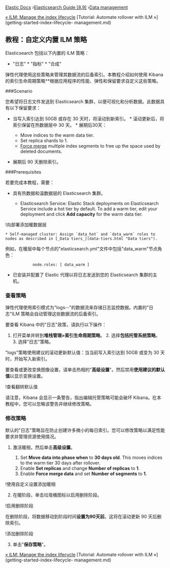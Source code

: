 

[Elastic Docs](/guide/) ›[Elasticsearch Guide [8.9]](index.md) ›[Data
management](data-management.md)

[« ILM: Manage the index lifecycle](index-lifecycle-management.md)
[Tutorial: Automate rollover with ILM »](getting-started-index-lifecycle-
management.md)

## 教程：自定义内置 ILM 策略

Elasticsearch 包括以下内置的 ILM 策略：

* "日志" * "指标" * "合成"

弹性代理使用这些策略来管理其数据流的后备索引。本教程介绍如何使用 Kibana 的索引生命周期策略**根据应用程序的性能、弹性和保留要求自定义这些策略。

###Scenario

您希望将日志文件发送到 Elasticsearch 集群，以便可视化和分析数据。此数据具有以下保留要求：

* 当写入索引达到 50GB 或存在 30 天时，将滚动到新索引。  * 滚动更新后，将索引保留在热数据层中 30 天。  * 展期后30天：

    * Move indices to the warm data tier. 
    * Set replica shards to 1. 
    * [Force merge](indices-forcemerge.html "Force merge API") multiple index segments to free up the space used by deleted documents. 

* 展期后 90 天删除索引。

###Prerequisites

若要完成本教程，需要：

* 具有热数据和温数据层的 Elasticsearch 集群。

    * Elasticsearch Service: Elastic Stack deployments on Elasticsearch Service include a hot tier by default. To add a warm tier, edit your deployment and click **Add capacity** for the warm data tier.

!向部署添加暖数据层

    * Self-managed cluster: Assign `data_hot` and `data_warm` roles to nodes as described in [_Data tiers_](data-tiers.html "Data tiers").

例如，在暖层中每个节点的"elasticsearch.yml"文件中包括"data_warm"节点角色：

        
                node.roles: [ data_warm ]

* 已安装并配置了 Elastic 代理以将日志发送到您的 Elasticsearch 集群的主机。

### 查看策略

弹性代理使用索引模式为"logs-*-*"的数据流来存储日志监控数据。内置的"日志"ILM 策略会自动管理这些数据流的后备索引。

要查看 Kibana 中的"日志"政策，请执行以下操作：

1. 打开菜单并转到**堆栈管理>索引生命周期策略**。  2. 选择**包括托管系统策略**。  3. 选择"日志"策略。

"logs"策略使用建议的滚动更新默认值：当当前写入索引达到 50GB 或变为 30 天时，开始写入新索引。

要查看或更改变换图像设置，请单击热相的"**高级设置**"。然后禁用**使用建议的默认值**以显示变换设置。

!查看翻转默认值

请注意，Kibana 会显示一条警告，指出编辑托管策略可能会破坏 Kibana。在本教程中，您可以忽略该警告并继续修改策略。

### 修改策略

默认的"日志"策略旨在防止创建许多微小的每日索引。您可以修改策略以满足性能要求并管理资源使用情况。

1. 激活暖相，然后单击**高级设置**。

    1. Set **Move data into phase when** to **30 days old**. This moves indices to the warm tier 30 days after rollover. 
    2. Enable **Set replicas** and change **Number of replicas** to **1**. 
    3. Enable **Force merge data** and set **Number of segments** to **1**. 

!使用自定义设置添加暖相

2. 在暖阶段，单击垃圾桶图标以启用删除阶段。

!启用删除阶段

在删除阶段，将数据移动到阶段时间**设置为90天前**。这将在滚动更新 90 天后删除索引。

!添加删除阶段

3. 单击"**保存策略**"。

[« ILM: Manage the index lifecycle](index-lifecycle-management.md)
[Tutorial: Automate rollover with ILM »](getting-started-index-lifecycle-
management.md)
